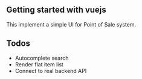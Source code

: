 
## Getting started with vuejs
This implement a simple UI for Point of Sale system.

## Todos

* Autocomplete search
* Render flat item list
* Connect to real backend API
